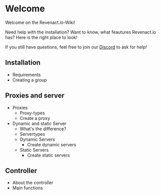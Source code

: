 <!-- TITLE: Welcome -->
<!-- SUBTITLE: The Revenact.io Wiki -->

# Welcome
Welcome on the Revenact.io-Wiki!

Need help with the installation? Want to know, what feautures Revenact.io has?
Here is the right place to look!

If you still have questions, feel free to join our [Discord](https://discord.gg/ScvktPH) to ask for help!

## Installation
* Requirements
* Creating a group
## Proxies and server
* Proxies
   *  Proxy-types
   *  Create a proxy
* Dynamic and static Server
   * What's the difference?
   * Servertypes
   * Dynamic Servers
      * Create dynamic servers
   * Static Servers
      * Create static servers
## Controller
* About the controller
* Main functions